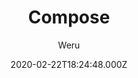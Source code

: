 ---
title: Compose
github: https://github.com/onweru/compose
demo: https://docs.neuralvibes.com
author: Weru
date: 2020-02-22T18:24:48.000Z
ssg:
  - Hugo
cms:
  - Forestry
description: >-
  A hugo theme for documentation sites. It's inspired by
  https://forestry.io/docs/welcome/
draft: false
publish_date: '2020-01-28T20:17:23Z'
update_date: '2022-06-13T19:21:36Z'
github_star: 183
github_fork: 70
---